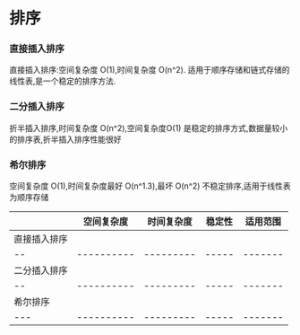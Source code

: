 # 排序 
### 直接插入排序
直接插入排序:空间复杂度 O(1),时间复杂度 O(n^2).
适用于顺序存储和链式存储的线性表,是一个稳定的排序方法.

### 二分插入排序
折半插入排序,时间复杂度 O(n^2),空间复杂度O(1)
是稳定的排序方式,数据量较小的排序表,折半插入排序性能很好

### 希尔排序
空间复杂度 O(1),时间复杂度最好 O(n^1.3),最坏 O(n^2)
不稳定排序,适用于线性表为顺序存储

|  |空间复杂度|时间复杂度|稳定性|适用范围|
|--|----------|---------|-----|-------|
|直接插入排序| | | | |
|--|----------|---------|-----|-------|
|二分插入排序| | | | |
|--|----------|---------|-----|-------|
|希尔排序| | | | |
|---|----------|---------|-----|-------|
